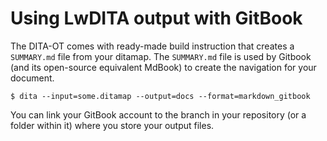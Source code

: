 # Using LwDITA output with GitBook

The DITA-OT comes with ready-made build instruction that creates a `SUMMARY.md` file from your ditamap. The `SUMMARY.md` file is used by Gitbook \(and its open-source equivalent MdBook\) to create the navigation for your document.

```
$ dita --input=some.ditamap --output=docs --format=markdown_gitbook
```

You can link your GitBook account to the branch in your repository \(or a folder within it\) where you store your output files.

